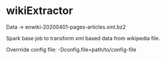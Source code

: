 # wikiExtractor

Data -> enwiki-20200401-pages-articles.xml.bz2

Spark base job to transform xml based data from wikipedia file.

Overrride config file:
  -Dconfig.file=path/to/config-file